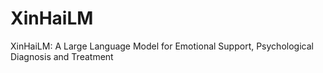 # XinHaiLM
XinHaiLM: A Large Language Model for Emotional Support, Psychological Diagnosis and Treatment
